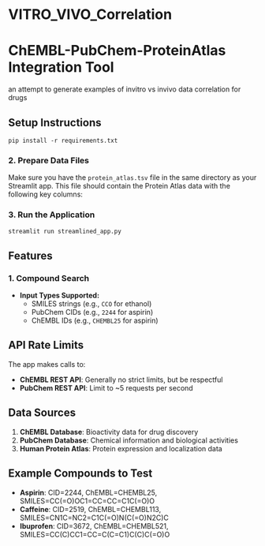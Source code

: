 # VITRO_VIVO_Correlation

# ChEMBL-PubChem-ProteinAtlas Integration Tool

an attempt to generate examples of invitro vs invivo data correlation for drugs

## Setup Instructions

```
pip install -r requirements.txt
```

### 2. Prepare Data Files

Make sure you have the `protein_atlas.tsv` file in the same directory as your Streamlit app. This file should contain the Protein Atlas data with the following key columns:

### 3. Run the Application

```bash
streamlit run streamlined_app.py
```

## Features

### 1. Compound Search
- **Input Types Supported:**
  - SMILES strings (e.g., `CCO` for ethanol)
  - PubChem CIDs (e.g., `2244` for aspirin)
  - ChEMBL IDs (e.g., `CHEMBL25` for aspirin)

## API Rate Limits
The app makes calls to:
- **ChEMBL REST API**: Generally no strict limits, but be respectful
- **PubChem REST API**: Limit to ~5 requests per second

## Data Sources
1. **ChEMBL Database**: Bioactivity data for drug discovery
2. **PubChem Database**: Chemical information and biological activities  
3. **Human Protein Atlas**: Protein expression and localization data

## Example Compounds to Test

- **Aspirin**: CID=2244, ChEMBL=CHEMBL25, SMILES=CC(=O)OC1=CC=CC=C1C(=O)O
- **Caffeine**: CID=2519, ChEMBL=CHEMBL113, SMILES=CN1C=NC2=C1C(=O)N(C(=O)N2C)C
- **Ibuprofen**: CID=3672, ChEMBL=CHEMBL521, SMILES=CC(C)CC1=CC=C(C=C1)C(C)C(=O)O


